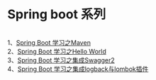 # Spring boot 系列
</br>1、<a href='https://blog.csdn.net/qq_20698983/article/details/83824767'>Spring Boot 学习之Maven</a>
</br>2、<a href='https://blog.csdn.net/qq_20698983/article/details/83828647'>Spring Boot 学习之Hello World</a>
</br>3、<a href='https://blog.csdn.net/qq_20698983/article/details/83830284'>Spring Boot 学习之集成Swagger2</a>
</br>4、<a href='https://blog.csdn.net/qq_20698983/article/details/83962002'>Spring Boot 学习之集成logback与lombok插件</a>

